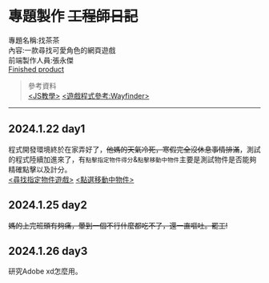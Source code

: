# 專題製作 ~~工程師日記~~
專題名稱:找茶茶  
內容:一款尋找可愛角色的網頁遊戲  
前端製作人員:張永傑  
[Finished product]("spot_the_difference.html)
>參考資料  
>[<JS教學>](http://www.ezonesoft.com.tw/JavaScript/)
>[<遊戲程式參考:Wayfinder>](https://wayfinder.nfb.ca/)
***
## 2024.1.22 day1
程式開發環境終於在家弄好了，~~他媽的天氣冷死，寒假完全沒休息事情排滿~~，測試的程式陸續加進來了，有`點擊指定物件得分`&`點擊移動中物件`主要是測試物件是否能夠精確點擊以及計分。  
[<尋找指定物件遊戲>]("GPT測試/尋找指定物件遊戲.html)
[<點選移動中物件>]("GPT測試/點選移動中物件.html)
## 2024.1.25 day2
~~媽的上完班頭有夠痛，暈到一個不行什麼都吃不了，還一直嘔吐。罷工!~~
## 2024.1.26 day3
研究Adobe xd怎麼用。